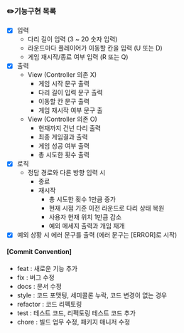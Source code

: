 ### ✏️기능구현 목록

- [x] 입력
  - 다리 길이 입력 (3 ~ 20 숫자 입력)
  - 라운드마다 플레이어가 이동할 칸을 입력 (U 또는 D)
  - 게임 재시작/종료 여부 입력 (R 또는 Q)
- [x] 출력
  - View (Controller 의존 X)
    - 게임 시작 문구 출력
    - 다리 길이 입력 문구 출력
    - 이동할 칸 문구 출력
    - 게임 재시작 여부 문구 출
  - View (Controller 의존 O)
    - 현재까지 건넌 다리 출력
    - 최종 게임결과 출력
    - 게임 성공 여부 출력
    - 총 시도한 횟수 출력
- [x] 로직
  - 정답 경로와 다른 방향 입력 시
    - 종료
    - 재시작
      - 총 시도한 횟수 1만큼 증가
      - 현재 시점 기준 이전 라운드로 다리 상태 복원
      - 사용자 현재 위치 1만큼 감소
      - 예외 메세지 출력과 개임 재개
- [x] 예외 상황 시 에러 문구를 출력 (에러 문구는 [ERROR]로 시작)
  
#### [Commit Convention]
- feat : 새로운 기능 추가
- fix : 버그 수정
- docs : 문서 수정
- style : 코드 포맷팅, 세미콜론 누락, 코드 변경이 없는 경우
- refactor : 코드 리펙토링
- test : 테스트 코드, 리펙토링 테스트 코드 추가
- chore : 빌드 업무 수정, 패키지 매니저 수정